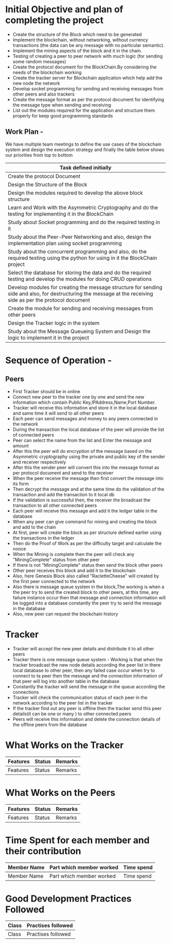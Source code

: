 # Initial Objective and plan of completing the project

* Create the structure of the Block which need to be generated
* Implement the blockchain, without networking, without currency transactions (the data can be any message with no particular semantic).
* Implement the mining aspects of the block and it in the chain.
* Testing of creating a peer to peer network with much logic (for sending some random messages)
* Create the protocol document for the BlockChain.By considering the needs of the blockchain working
* Create the tracker server for Blockchain application which help add the new node the network
* Develop socket programming for sending and receiving messages from other peers and also trackers
* Create the message format as per the protocol document  for identifying the message type when sending and receiving
* List out the modules required for the application and structure them properly for keep good programming standards

## Work Plan - 

We have multiple team  meetings to define the use cases of the blockchain system  and design the execution strategy and finally the table below shows our priorities from top to bottom

|Task defined initially|
|---------------|
|Create the protocol Document|
|Design the Structure of the Block|
|Design the modules required to develop the above block structure|
|Learn and Work with the Asymmetric Cryptography and do the testing for implementing it in the BlockChain|
|Study about Socket programming and do the required testing in it|
|Study about the Peer-Peer Networking and also, design the implementation plan using socket programming|
|Study about the concurrent programming and also, do the required testing using the python for using in it the BlockChain project|
|Select the database for storing the data and do the required testing and develop the modules for doing CRUD operations|
|Develop modules for creating the message structure for sending side and also, for destructuring the message at the receiving side as per the protocol document|
|Create the module for sending and receiving messages from other peers|
|Design the Tracker logic in the system |
|Study about the Message Queueing System and Design the logic to implement it in the project|

# Sequence of Operation - 

## Peers
* First Tracker should be in online 
* Connect new peer to the tracker one by one and send the new information which contain Public Key,IPAddress,Name,Port Number.
* Tracker will receive this information and store it in the local database and same time it will send to all other peers
* Each peer can send messages and money to any peers connected in the network
* During the transaction the local database of the peer will provide the list of connected peers
* Peer can select the name from the list and Enter the message and amount
* After this the peer will do encryption of the message based on the Asymmetric cryptography using the private and public key of the sender and receiver respectively
* After this the sender peer will convert this into the message format as per protocol document and send to the receiver
* When the peer receive the message then first convert the message into its form 
* Then decrypt the message and at the same time do the validation of the transaction and add the transaction to it local db
* If the validation is successful then, the receiver the broadcast the transaction to all other connected peers 
* Each peer will receive this message and add it the ledger table in the database 
* When any peer can give  command for mining and creating the block and add to the chain
* At first, peer will create the block as per structure defined earlier using the transactions in the ledger 
* Then do the Proof of Work as per the difficulty target and calculate the nonce 
* When the Mining is complete then the peer will check  any "MiningComplete" status from other peer
* If there is not "MiningComplete" status then send the block other peers 
* Other peer receives this block and add it to the blockchain
* Also, here Genesis Block also called "RacletteCheese" will created by the first peer connected to the network
* Also there is message queue system in the block,The working is when a the peer try to send the created block to other peers, at this time, any failure instance occur then that message and connection information will be logged into a database
constantly the peer try to send the message in the database
* Also, new peer can request the blockchain history

# Tracker
* Tracker will accept the new peer details and distribute it to all other peers
* Tracker there is one message queue system - Working is that when the tracker broadcast the new node details according the peer list in there local database to other peer, then any failed case occur when try to connect to ta peer then the message and the connection information of that peer will log into another table in the database
* Constantly the tracker will send the message in the queue according the connections
* Tracker will check the communication status of each peer in the network according to the peer list in the tracker 
* If the tracker find out any peer is offline then the tracker send this peer details(it can be one or many ) to other connected peers 
* Peers will receive this information and delete the connection details of the offline peers from the database

# What Works on the Tracker

 |Features|Status|Remarks|
 |---------------|--------------|-------------|
 |Features|Status|Remarks|

# What Works on the Peers

 |Features|Status|Remarks|
 |---------------|--------------|-------------|
 |Features|Status|Remarks|

# Time Spent for each member and their contribution

 |Member Name|Part which member worked|Time spend|
 |---------------|--------------|-------------|
|Member Name|Part which member worked|Time spend|

# Good Development Practices Followed
|   Class    |   Practises followed   |
|-------|--------|
|   Class    |   Practises followed   |


    